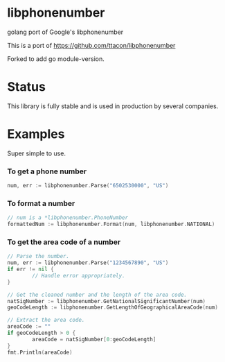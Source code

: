 libphonenumber
==============

golang port of Google's libphonenumber

This is a port of https://github.com/ttacon/libphonenumber

Forked to add go module-version.

Status
======

This library is fully stable and is used in production by several companies.

Examples
========

Super simple to use.

### To get a phone number

```go
num, err := libphonenumber.Parse("6502530000", "US")
```

### To format a number

```go
// num is a *libphonenumber.PhoneNumber
formattedNum := libphonenumber.Format(num, libphonenumber.NATIONAL)
```

### To get the area code of a number
```go
// Parse the number.
num, err := libphonenumber.Parse("1234567890", "US")
if err != nil {
        // Handle error appropriately.
}

// Get the cleaned number and the length of the area code.
natSigNumber := libphonenumber.GetNationalSignificantNumber(num)
geoCodeLength := libphonenumber.GetLengthOfGeographicalAreaCode(num)

// Extract the area code.
areaCode := ""
if geoCodeLength > 0 {
        areaCode = natSigNumber[0:geoCodeLength]
}
fmt.Println(areaCode)
```